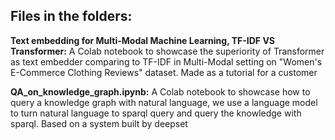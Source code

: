 ## **Files in the folders:**

**Text embedding for Multi-Modal Machine Learning, TF-IDF VS Transformer:** A Colab notebook to showcase the superiority of Transformer as text embedder comparing to TF-IDF in Multi-Modal setting on "Women's E-Commerce Clothing Reviews" dataset. Made as a tutorial for a customer


**QA_on_knowledge_graph.ipynb:** A Colab notebook to showcase how to query a knowledge graph with natural language, we use a language model to turn natural language to sparql query and query the knowledge with sparql. Based on a system built by deepset
